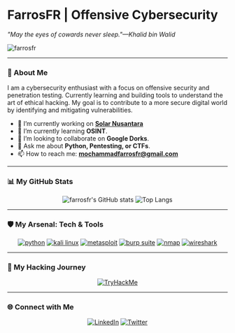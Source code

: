 # FarrosFR | Offensive Cybersecurity

_"May the eyes of cowards never sleep."—Khalid bin Walid_

<p align="left"> 
  <img src="https://komarev.com/ghpvc/?username=farrosfr&label=Profile%20views&color=0e75b6&style=flat" alt="farrosfr" /> 
</p>

---

### 👋 About Me

I am a cybersecurity enthusiast with a focus on offensive security and penetration testing. Currently learning and building tools to understand the art of ethical hacking. My goal is to contribute to a more secure digital world by identifying and mitigating vulnerabilities.

- 🔭 I’m currently working on **[Solar Nusantara](https://solar-nusantara.com)**
- 🌱 I’m currently learning **OSINT**.
- 👯 I’m looking to collaborate on **Google Dorks**.
- 💬 Ask me about **Python, Pentesting, or CTFs**.
- 📫 How to reach me: **mochammadfarrosfr@gmail.com**

---

### 📊 My GitHub Stats

<p align="center">
  <img src="https://github-readme-stats.vercel.app/api?username=farrosfr&show_icons=true&theme=dracula&count_private=true&cache_buster=5" alt="farrosfr's GitHub stats" />
  <img src="https://github-readme-stats.vercel.app/api/top-langs/?username=farrosfr&layout=compact&theme=dracula&cache_buster=5" alt="Top Langs" />
</p>

<!--
<p align="center">
  <img src="https://streak-stats.vercel.app/?user=farrosfr&theme=dracula" alt="GitHub Streak" />
</p>
-->
---

### 🛡️ My Arsenal: Tech & Tools

<p align="center">
  <a href="https://www.python.org" target="_blank"><img src="https://img.shields.io/badge/Python-3776AB?style=for-the-badge&logo=python&logoColor=white" alt="python"/></a>
  <a href="https://www.kali.org/" target="_blank"><img src="https://img.shields.io/badge/Kali_Linux-557C94?style=for-the-badge&logo=kali-linux&logoColor=white" alt="kali linux"/></a>
  <a href="https://www.metasploit.com/" target="_blank"><img src="https://img.shields.io/badge/Metasploit-000000?style=for-the-badge&logo=metasploit&logoColor=white" alt="metasploit"/></a>
  <a href="https://portswigger.net/burp" target="_blank"><img src="https://img.shields.io/badge/Burp_Suite-FF7A1F?style=for-the-badge&logo=burp-suite&logoColor=white" alt="burp suite"/></a>
  <a href="https://nmap.org/" target="_blank"><img src="https://img.shields.io/badge/Nmap-000000?style=for-the-badge&logo=nmap&logoColor=white" alt="nmap"/></a>
  <a href="https://www.wireshark.org/" target="_blank"><img src="https://img.shields.io/badge/Wireshark-1679A7?style=for-the-badge&logo=wireshark&logoColor=white" alt="wireshark"/></a>
</p>

---

### 🚀 My Hacking Journey

<p align="center">
  <a href="https://tryhackme.com/p/farrosfr"><img src="https://tryhackme-badges.s3.amazonaws.com/farrosfr.png" alt="TryHackMe"></a>
</p>

---

### 🌐 Connect with Me

<p align="center">
  <a href="https://www.linkedin.com/in/farrosfr/"><img src="https://img.shields.io/badge/LinkedIn-0077B5?style=for-the-badge&logo=linkedin&logoColor=white" alt="LinkedIn"/></a>
  <a href="https://twitter.com/farrosfr_"><img src="https://img.shields.io/badge/Twitter-1DA1F2?style=for-the-badge&logo=twitter&logoColor=white" alt="Twitter"/></a>
</p>



<!--
**farrosfr/farrosfr** is a ✨ _special_ ✨ repository because its `README.md` (this file) appears on your GitHub profile.

Here are some ideas to get you started:

- 🔭 I’m currently working on ...
- 🌱 I’m currently learning ...
- 👯 I’m looking to collaborate on ...
- 🤔 I’m looking for help with ...
- 💬 Ask me about ...
- 📫 How to reach me: ...
- 😄 Pronouns: ...
- ⚡ Fun fact: ...

![Wakatime Stats](https://github-readme-stats.vercel.app/api/wakatime?username=YourWakaTimeUsername)
-->

